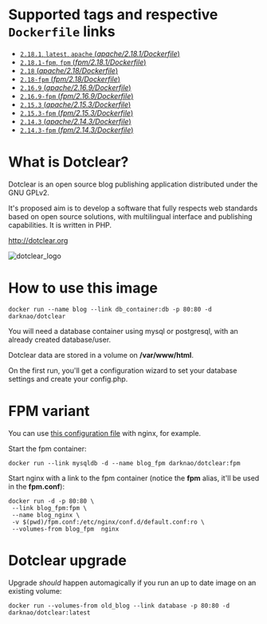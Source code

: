 # Supported tags and respective `Dockerfile` links #
- [`2.18.1`, `latest`, `apache` (*apache/2.18.1/Dockerfile*)](https://github.com/darknao/docker-dotclear/blob/master/apache/2.18.1/Dockerfile)
- [`2.18.1-fpm`, `fpm` (*fpm/2.18.1/Dockerfile*)](https://github.com/darknao/docker-dotclear/blob/master/fpm/2.18.1/Dockerfile)
- [`2.18` (*apache/2.18/Dockerfile*)](https://github.com/darknao/docker-dotclear/blob/master/apache/2.18/Dockerfile)
- [`2.18-fpm` (*fpm/2.18/Dockerfile*)](https://github.com/darknao/docker-dotclear/blob/master/fpm/2.18/Dockerfile)
- [`2.16.9` (*apache/2.16.9/Dockerfile*)](https://github.com/darknao/docker-dotclear/blob/master/apache/2.16.9/Dockerfile)
- [`2.16.9-fpm` (*fpm/2.16.9/Dockerfile*)](https://github.com/darknao/docker-dotclear/blob/master/fpm/2.16.9/Dockerfile)
- [`2.15.3` (*apache/2.15.3/Dockerfile*)](https://github.com/darknao/docker-dotclear/blob/master/apache/2.15.3/Dockerfile)
- [`2.15.3-fpm` (*fpm/2.15.3/Dockerfile*)](https://github.com/darknao/docker-dotclear/blob/master/fpm/2.15.3/Dockerfile)
- [`2.14.3` (*apache/2.14.3/Dockerfile*)](https://github.com/darknao/docker-dotclear/blob/master/apache/2.14.3/Dockerfile)
- [`2.14.3-fpm` (*fpm/2.14.3/Dockerfile*)](https://github.com/darknao/docker-dotclear/blob/master/fpm/2.14.3/Dockerfile)

# What is Dotclear? #
Dotclear is an open source blog publishing application distributed under the GNU GPLv2.

It's proposed aim is to develop a software that fully respects web standards based on open source solutions, with multilingual interface and publishing capabilities. It is written in PHP.

http://dotclear.org

![dotclear_logo](https://cloud.githubusercontent.com/assets/693402/9613090/a7454250-50e9-11e5-92a5-0ad55dc5a8af.png)

# How to use this image #
    docker run --name blog --link db_container:db -p 80:80 -d darknao/dotclear

You will need a database container using mysql or postgresql, with an already created database/user.

Dotclear data are stored in a volume on **/var/www/html**.

On the first run, you'll get a configuration wizard to set your database settings and create your config.php.

# FPM variant #
You can use [this configuration file](https://github.com/darknao/docker-dotclear/blob/master/fpm/fpm.conf) with nginx, for example.

Start the fpm container:

    docker run --link mysqldb -d --name blog_fpm darknao/dotclear:fpm
Start nginx with a link to the fpm container (notice the **fpm** alias, it'll be used in the **fpm.conf**):

    docker run -d -p 80:80 \
     --link blog_fpm:fpm \
     --name blog_nginx \
     -v $(pwd)/fpm.conf:/etc/nginx/conf.d/default.conf:ro \
     --volumes-from blog_fpm  nginx

# Dotclear upgrade #
Upgrade *should* happen automagically if you run an up to date image on an existing volume:

    docker run --volumes-from old_blog --link database -p 80:80 -d darknao/dotclear:latest


